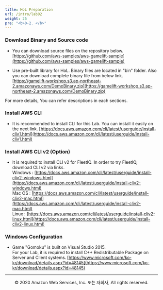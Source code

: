```yaml
---
title: HoL Preparation
url: /intro/lab02
weight: 25
pre: "<b>0-2. </b>"
---
```


### Download Binary and Source code

* You can download source files on the repository below.    
[https://github.com/aws-samples/aws-gamelift-sample](https://github.com/aws-samples/aws-gamelift-sample)

* Use pre-built library for HoL. Binary files are located in "bin" folder. Also you can download complete binary file from below link.
[https://gamelift-workshop.s3.ap-northeast-2.amazonaws.com/DemoBinary.zip](https://gamelift-workshop.s3.ap-northeast-2.amazonaws.com/DemoBinary.zip)

For more details, You can refer descriptions in each sections.


### Install AWS CLI

* It is recommended to install CLI for this Lab. You can install it easily on the next link.
[https://docs.aws.amazon.com/cli/latest/userguide/install-cliv1.html](https://docs.aws.amazon.com/cli/latest/userguide/install-cliv1.html)

### Install AWS CLI v2 (Option)

* It is required to install CLI v2 for FleetIQ. In order to try FleetIQ, download CLI v2 via links.    
Windows : [https://docs.aws.amazon.com/cli/latest/userguide/install-cliv2-windows.html](https://docs.aws.amazon.com/cli/latest/userguide/install-cliv2-windows.html)    
Mac OS : [https://docs.aws.amazon.com/cli/latest/userguide/install-cliv2-mac.html](https://docs.aws.amazon.com/cli/latest/userguide/install-cliv2-mac.html)    
Linux : [https://docs.aws.amazon.com/cli/latest/userguide/install-cliv2-linux.html](https://docs.aws.amazon.com/cli/latest/userguide/install-cliv2-linux.html)


### Windows Configuration

* Game "Gomoku" is built on Visual Studio 2015.    
For your Lab, it is required to install C++ Redistributable Package on Server and Client systems.
[https://www.microsoft.com/ko-kr/download/details.aspx?id=48145](https://www.microsoft.com/ko-kr/download/details.aspx?id=48145)

---
<p align="center">
© 2020 Amazon Web Services, Inc. 또는 자회사, All rights reserved.
</p>
